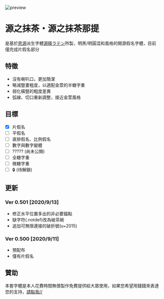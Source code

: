 ![preview](https://images.plurk.com/4gYnUUiAGnyWWpyMRCBPlx.png)

# 源之抹茶・源之抹茶那提
是基於[思源](https://github.com/adobe-fonts/source-han-sans)派生字體[源暎ラテン](https://okoneya.jp/font/genei-latin.html)所製，明黑/明圓混和風格的開源假名字體，目前僅完成片假名部分

## 特徵
* 沒有喇叭口，更加簡潔
* 略減豎畫粗度，以適配金萱的半糖字重
* 弱化橫豎的粗度差異
* 弧線、切口重新調整，接近金萱風格

## 目標
- [x] 片假名
- [ ] 平假名
- [ ] 直排假名、比例假名
- [ ] 數字與數字變體
- [ ] ????? (尚未公開)
- [ ] 全糖字重
- [ ] 微糖字重
- [ ] 🔒 (待解鎖)

## 更新
### Ver 0.501 [2020/9/13]
* 修正水平位置多出的非必要錨點
* 缺字符(.notdef)改為破茶碗
* 追加可無限連接的破折號(u+2015)
### Ver 0.500 [2020/9/11]
* 預配布
* 僅有片假名

## 贊助
本套字體是本人花費時間無償製作免費提供給大眾使用，如果您希望用錢錢來表達您的支持，[請點我//](https://docs.google.com/document/d/13aTz6T8aqJucWd5I75mGmI2WLW-jGpRrzedXy-QzVVY)
